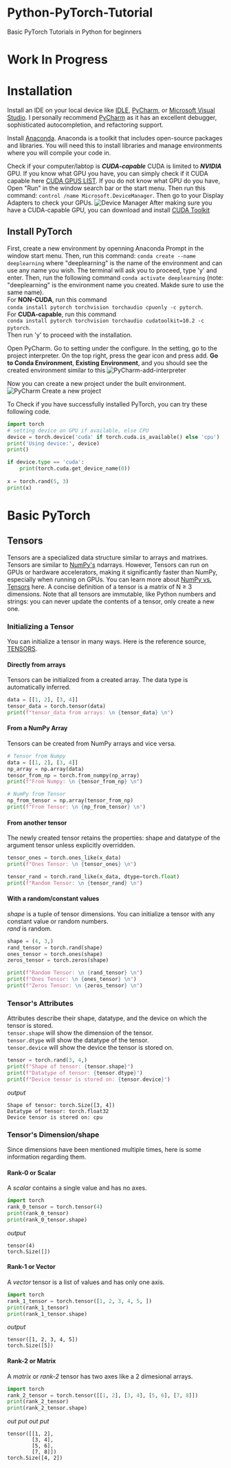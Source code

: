# Python-PyTorch-Tutorial
Basic PyTorch Tutorials in Python for beginners

# Work In Progress

# Installation
Install an IDE on your local device like [IDLE](https://www.python.org/downloads/), [PyCharm](https://www.jetbrains.com/pycharm/download/#section=windows), or [Microsoft Visual Studio](https://visualstudio.microsoft.com/vs/features/python/).  I personally recommend [PyCharm](https://www.jetbrains.com/pycharm/download/#section=windows) as it has an excellent debugger, sophisticated autocompletion, and refactoring support.

Install [Anaconda](https://www.anaconda.com/products/individual). Anaconda is a toolkit that includes open-source packages and libraries. You will need this to install libraries and manage environments where you will compile your code in.

Check if your computer/labtop is ***CUDA-capable*** CUDA is limited to ***NVIDIA*** GPU. If you know what GPU you have, you can simply check if it CUDA capable here [CUDA GPUS LIST](https://developer.nvidia.com/cuda-gpus). If you do not know what GPU do you have, Open "Run" in the window search bar or the start menu. Then run this command: ```control /name Microsoft.DeviceManager```. Then go to your Display Adapters to check your GPUs.
![Device Manager](https://user-images.githubusercontent.com/85147048/120597340-1eacff00-c46f-11eb-824c-7fcfffb5f5ee.png)
After making sure you have a CUDA-capable GPU, you can download and install [CUDA Toolkit](https://developer.nvidia.com/cuda-downloads)

## Install PyTorch
First, create a new environment by openning Anaconda Prompt in the window start menu. Then, run this command: ```conda create --name deeplearning``` where "deeplearning" is the name of the environment and can use any name you wish. The terminal will ask you to proceed, type 'y' and enter. Then, run the following command ```conda activate deeplearning``` (note: "deeplearning" is the environment name you created. Makde sure to use the same name).<br/>
For **NON-CUDA**, run this command <br/>```conda install pytorch torchvision torchaudio cpuonly -c pytorch```.<br/>
For **CUDA-capable**, run this command <br/>```conda install pytorch torchvision torchaudio cudatoolkit=10.2 -c pytorch```.<br/>
Then run 'y' to proceed with the installation.

Open PyCharm. Go to setting under the configure. In the setting, go to the project interpreter. On the top right, press the gear icon and press add. **Go to Conda Environment**, **Existing Environment**, and you should see the created environment similar to this
![PyCharm-add-interpreter](https://user-images.githubusercontent.com/85147048/120616430-6c336700-c483-11eb-92e0-cbe414facb59.png)

Now you can create a new project under the built environment.
![PyCharm Create a new project](https://user-images.githubusercontent.com/85147048/120617118-05fb1400-c484-11eb-9930-8f0820e22a29.png)

To Check if you have successfully installed PyTorch, you can try these following code.

```python
import torch
# setting device on GPU if available, else CPU
device = torch.device('cuda' if torch.cuda.is_available() else 'cpu')
print('Using device:', device)
print()

if device.type == 'cuda':
    print(torch.cuda.get_device_name(0))
    
x = torch.rand(5, 3)
print(x)
```

# Basic PyTorch
## Tensors
Tensors are a specialized data structure similar to arrays and matrixes. Tensors are similar to [NumPy's](https://numpy.org/devdocs/user/absolute_beginners.html) ndarrays. However, Tensors can run on GPUs or hardware accelerators, making it significantly faster than NumPy, especially when running on GPUs. You can learn more about [NumPy vs. Tensors](https://medium.com/thenoobengineer/numpy-arrays-vs-tensors-c58ea54f0e59) here. A concise definition of a tensor is a matrix of N ≥ 3 dimensions. Note that all tensors are immutable, like Python numbers and strings: you can never update the contents of a tensor, only create a new one.

### Initializing a Tensor
You can initialize a tensor in many ways. Here is the reference source, [TENSORS](https://pytorch.org/tutorials/beginner/basics/tensorqs_tutorial.html).

#### Directly from arrays
Tensors can be initialized from a created array. The data type is automatically inferred.
```python
data = [[1, 2], [3, 4]]
tensor_data = torch.tensor(data)
print(f"tensor_data from arrays: \n {tensor_data} \n")
```
#### From a NumPy Array
Tensors can be created from NumPy arrays and vice versa.
```python
# Tensor from Numpy
data = [[1, 2], [3, 4]]
np_array = np.array(data)
tensor_from_np = torch.from_numpy(np_array)
print(f"From Numpy: \n {tensor_from_np} \n")

# NumPy from Tensor
np_from_tensor = np.array(tensor_from_np)
print(f"From Tensor: \n {np_from_tensor} \n")
```
#### From another tensor
The newly created tensor retains the properties: shape and datatype of the argument tensor unless explicitly overridden.
```python
tensor_ones = torch.ones_like(x_data)
print(f"Ones Tensor: \n {tensor_ones} \n")

tensor_rand = torch.rand_like(x_data, dtype=torch.float)
print(f"Random Tensor: \n {tensor_rand} \n")
```
#### With a random/constant values
*shape* is a tuple of tensor dimensions. You can initialize a tensor with any constant value or random numbers. <br/>
*rand* is random.
```python
shape = (4, 3,)
rand_tensor = torch.rand(shape)
ones_tensor = torch.ones(shape)
zeros_tensor = torch.zeros(shape)

print(f"Random Tensor: \n {rand_tensor} \n")
print(f"Ones Tensor: \n {ones_tensor} \n")
print(f"Zeros Tensor: \n {zeros_tensor} \n")
```
### Tensor's Attributes
Attributes describe their shape, datatype, and the device on which the tensor is stored.<br/>
```tensor.shape``` will show the dimension of the tensor.<br/>
```tensor.dtype``` will show the datatype of the tensor.<br/>
```tensor.device``` will show the device the tensor is stored on.<br/>

```python
tensor = torch.rand(3, 4,)
print(f"Shape of tensor: {tensor.shape}")
print(f"Datatype of tensor: {tensor.dtype}")
print(f"Device tensor is stored on: {tensor.device}")
```
*output*
```
Shape of tensor: torch.Size([3, 4])
Datatype of tensor: torch.float32
Device tensor is stored on: cpu
```

### Tensor's Dimension/shape
Since dimensions have been mentioned multiple times, here is some information regarding them.
#### Rank-0 or Scalar
A *scalar* contains a single value and has no axes.
```python
import torch
rank_0_tensor = torch.tensor(4)
print(rank_0_tensor)
print(rank_0_tensor.shape)
```
*output*
```
tensor(4)
torch.Size([])
```
#### Rank-1 or Vector
A *vector* tensor is a list of values and has only one axis.
```python
import torch
rank_1_tensor = torch.tensor([1, 2, 3, 4, 5, ])
print(rank_1_tensor)
print(rank_1_tensor.shape)
```
*output*
```
tensor([1, 2, 3, 4, 5])
torch.Size([5])
```
#### Rank-2 or Matrix
A *matrix* or *rank-2* tensor has two axes like a 2 dimesional arrays.
```python
import torch
rank_2_tensor = torch.tensor([[1, 2], [3, 4], [5, 6], [7, 8]])
print(rank_2_tensor)
print(rank_2_tensor.shape)
```
*out put*
*out put*
```
tensor([[1, 2],
        [3, 4],
        [5, 6],
        [7, 8]])
torch.Size([4, 2])
```
